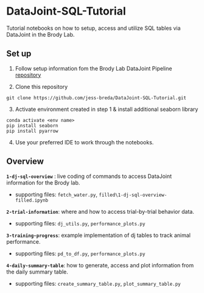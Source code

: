 # DataJoint-SQL-Tutorial

Tutorial notebooks on how to setup, access and utilize SQL tables via DataJoint in the Brody Lab.


## Set up

1. Follow setup information fom the Brody Lab DataJoint Pipeline [repository](https://github.com/Brody-Lab/bl_pipeline_python)

2. Clone this repository 

```
git clone https://github.com/jess-breda/DataJoint-SQL-Tutorial.git
```

3. Activate environment created in step 1 & install additional seaborn library
```
conda activate <env name>
pip install seaborn
pip install pyarrow
```

4. Use your preferred IDE to work through the notebooks.

## Overview

**`1-dj-sql-overview`** : live coding of commands to access DataJoint information for the Brody lab.
* supporting files: `fetch_water.py`, `filled\1-dj-sql-overview-filled.ipynb`

**`2-trial-information`**: where and how to access trial-by-trial behavior data.
* supporting files: `dj_utils.py`, `performance_plots.py`

**`3-training-progress`**: example implementation of dj tables to track animal performance.
* supporting files: `pd_to_df.py`, `performance_plots.py`

**`4-daily-summary-table`**: how to generate, access and plot information from the daily summary table.
* supporting files: `create_summary_table.py`, `plot_summary_table.py`







